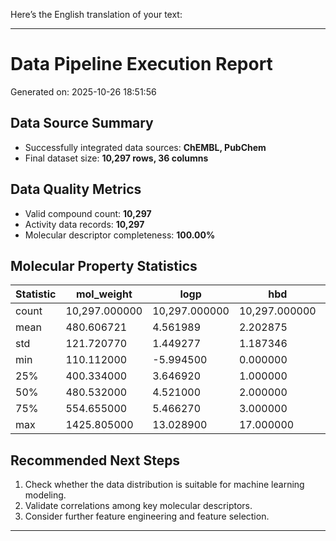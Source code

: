 Here’s the English translation of your text:

---

# Data Pipeline Execution Report

Generated on: 2025-10-26 18:51:56

## Data Source Summary

* Successfully integrated data sources: **ChEMBL, PubChem**
* Final dataset size: **10,297 rows, 36 columns**

## Data Quality Metrics

* Valid compound count: **10,297**
* Activity data records: **10,297**
* Molecular descriptor completeness: **100.00%**

## Molecular Property Statistics

| Statistic | mol_weight    | logp          | hbd           | hba           | tpsa          |
| --------- | ------------- | ------------- | ------------- | ------------- | ------------- |
| count     | 10,297.000000 | 10,297.000000 | 10,297.000000 | 10,297.000000 | 10,297.000000 |
| mean      | 480.606721    | 4.561989      | 2.202875      | 7.047198      | 95.978948     |
| std       | 121.720770    | 1.449277      | 1.187346      | 2.273566      | 30.607719     |
| min       | 110.112000    | -5.994500     | 0.000000      | 0.000000      | 0.000000      |
| 25%       | 400.334000    | 3.646920      | 1.000000      | 6.000000      | 76.720000     |
| 50%       | 480.532000    | 4.521000      | 2.000000      | 7.000000      | 96.260000     |
| 75%       | 554.655000    | 5.466270      | 3.000000      | 9.000000      | 111.630000    |
| max       | 1425.805000   | 13.028900     | 17.000000     | 21.000000     | 530.870000    |

## Recommended Next Steps

1. Check whether the data distribution is suitable for machine learning modeling.
2. Validate correlations among key molecular descriptors.
3. Consider further feature engineering and feature selection.

---

